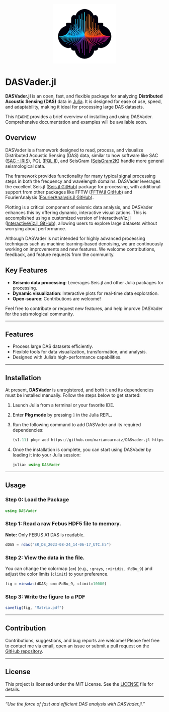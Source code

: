
<p align="center">
  <img src="https://raw.githubusercontent.com/marianoarnaiz/DASvader.jl/main/Documents/Logo.png" alt="DASVader Logo" width="200" />
</p>

# DASVader.jl

**DASVader.jl** is an open, fast, and flexible package for analyzing **Distributed Acoustic Sensing (DAS)** data in [Julia](https://julialang.org). It is designed for ease of use, speed, and adaptability, making it ideal for processing large DAS datasets.

This `README` provides a brief overview of installing and using DASVader. Comprehensive documentation and examples will be available soon.

## Overview

DASVader is a framework designed to read, process, and visualize Distributed Acoustic Sensing (DAS) data, similar to how software like SAC ([SAC - IRIS](https://ds.iris.edu/ds/nodes/dmc/software/downloads/sac/)), PQL ([PQL II](https://epic.earthscope.org/content/pql-ii-program-viewing-data)), and SeisGram ([SeisGram2K](http://alomax.free.fr/seisgram/SeisGram2K.html)) handle more general seismological data.

The framework provides functionality for many typical signal processing steps in both the frequency and wavelength domains. DASVader leverages the excellent Seis.jl ([Seis.jl GitHub](https://github.com/anowacki/Seis.jl)) package for processing, with additional support from other packages like FFTW ([FFTW.jl GitHub](https://github.com/JuliaMath/FFTW.jl)) and FourierAnalysis ([FourierAnalysis.jl GitHub](https://github.com/Marco-Congedo/FourierAnalysis.jl)).

Plotting is a critical component of seismic data analysis, and DASVader enhances this by offering dynamic, interactive visualizations. This is accomplished using a customized version of InteractiveViz.jl ([InteractiveViz.jl GitHub](https://github.com/org-arl/InteractiveViz.jl)), allowing users to explore large datasets without worrying about performance.

Although DASVader is not intended for highly advanced processing techniques such as machine learning-based denoising, we are continuously working on improvements and new features. We welcome contributions, feedback, and feature requests from the community.

## Key Features

- **Seismic data processing**: Leverages Seis.jl and other Julia packages for processing.
- **Dynamic visualization**: Interactive plots for real-time data exploration.
- **Open-source**: Contributions are welcome!

Feel free to contribute or request new features, and help improve DASVader for the seismological community.


---

## Features
- Process large DAS datasets efficiently.
- Flexible tools for data visualization, transformation, and analysis.
- Designed with Julia’s high-performance capabilities.

---

## Installation

At present, **DASVader** is unregistered, and both it and its dependencies must be installed manually. Follow the steps below to get started:

1. Launch Julia from a terminal or your favorite IDE.
2. Enter **Pkg mode** by pressing `]` in the Julia REPL.
3. Run the following command to add DASVader and its required dependencies:

   ```julia
   (v1.11) pkg> add https://github.com/marianoarnaiz/DASvader.jl https://github.com/anowacki/Geodesics.jl https://github.com/anowacki/Seis.jl
   ```

4. Once the installation is complete, you can start using DASVader by loading it into your Julia session:

   ```julia
   julia> using DASVader
   ```

---
## Usage

### Step 0: Load the Package
```julia
using DASVader
```

### Step 1: Read a raw Febus HDF5 file to memory. 
**Note:** Only FEBUS A1 DAS is readable.
```julia
dDAS = rdas("SR_DS_2023-08-24_14-06-17_UTC.h5")
```

### Step 2: View the data in the file. 
You can change the colormap (`cm`) (e.g., `:grays`, `:viridis`, `:RdBu_9`) and adjust the color limits (`climit`) to your preference.
```julia
fig = viewdas(dDAS; cm=:RdBu_9, climit=10000)
```

### Step 3: Write the figure to a PDF
```julia
savefig(fig, "Matrix.pdf")
```
---

## Contribution

Contributions, suggestions, and bug reports are welcome! Please feel free to contact me via email, open an issue or submit a pull request on the [GitHub repository](https://github.com/marianoarnaiz/DASvader.jl).

---

## License

This project is licensed under the MIT License. See the [LICENSE](https://github.com/marianoarnaiz/DASvader.jl/blob/main/LICENSE) file for details.

---

*“Use the force of fast and efficient DAS analysis with DASVader.jl.”*
